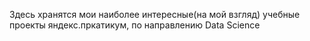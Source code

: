 Здесь хранятся мои наиболее интересные(на мой взгляд) учебные проекты яндекс.пркатикум, по направлению Data Science
